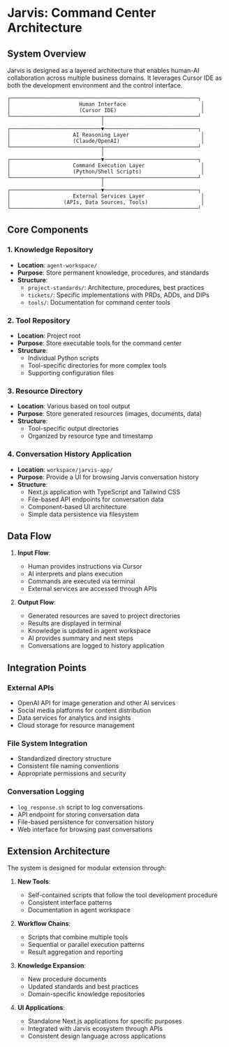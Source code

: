 # Jarvis: Command Center Architecture

## System Overview

Jarvis is designed as a layered architecture that enables human-AI collaboration across multiple business domains. It leverages Cursor IDE as both the development environment and the control interface.

```
┌────────────────────────────────────────────────────────────┐
│                      Human Interface                        │
│                      (Cursor IDE)                           │
└─────────────────────────────┬──────────────────────────────┘
                              │
┌─────────────────────────────▼──────────────────────────────┐
│                    AI Reasoning Layer                       │
│                    (Claude/OpenAI)                          │
└─────────────────────────────┬──────────────────────────────┘
                              │
┌─────────────────────────────▼──────────────────────────────┐
│                    Command Execution Layer                  │
│                    (Python/Shell Scripts)                   │
└─────────────────────────────┬──────────────────────────────┘
                              │
┌─────────────────────────────▼──────────────────────────────┐
│                    External Services Layer                  │
│                 (APIs, Data Sources, Tools)                 │
└────────────────────────────────────────────────────────────┘
```

## Core Components

### 1. Knowledge Repository
- **Location**: `agent-workspace/`
- **Purpose**: Store permanent knowledge, procedures, and standards
- **Structure**:
  - `project-standards/`: Architecture, procedures, best practices
  - `tickets/`: Specific implementations with PRDs, ADDs, and DIPs
  - `tools/`: Documentation for command center tools

### 2. Tool Repository
- **Location**: Project root
- **Purpose**: Store executable tools for the command center
- **Structure**:
  - Individual Python scripts
  - Tool-specific directories for more complex tools
  - Supporting configuration files

### 3. Resource Directory
- **Location**: Various based on tool output
- **Purpose**: Store generated resources (images, documents, data)
- **Structure**:
  - Tool-specific output directories
  - Organized by resource type and timestamp

### 4. Conversation History Application
- **Location**: `workspace/jarvis-app/`
- **Purpose**: Provide a UI for browsing Jarvis conversation history
- **Structure**:
  - Next.js application with TypeScript and Tailwind CSS
  - File-based API endpoints for conversation data
  - Component-based UI architecture
  - Simple data persistence via filesystem

## Data Flow

1. **Input Flow**:
   - Human provides instructions via Cursor
   - AI interprets and plans execution
   - Commands are executed via terminal
   - External services are accessed through APIs

2. **Output Flow**:
   - Generated resources are saved to project directories
   - Results are displayed in terminal
   - Knowledge is updated in agent workspace
   - AI provides summary and next steps
   - Conversations are logged to history application

## Integration Points

### External APIs
- OpenAI API for image generation and other AI services
- Social media platforms for content distribution
- Data services for analytics and insights
- Cloud storage for resource management

### File System Integration
- Standardized directory structure
- Consistent file naming conventions
- Appropriate permissions and security

### Conversation Logging
- `log_response.sh` script to log conversations
- API endpoint for storing conversation data
- File-based persistence for conversation history
- Web interface for browsing past conversations

## Extension Architecture

The system is designed for modular extension through:

1. **New Tools**:
   - Self-contained scripts that follow the tool development procedure
   - Consistent interface patterns
   - Documentation in agent workspace

2. **Workflow Chains**:
   - Scripts that combine multiple tools
   - Sequential or parallel execution patterns
   - Result aggregation and reporting

3. **Knowledge Expansion**:
   - New procedure documents
   - Updated standards and best practices
   - Domain-specific knowledge repositories

4. **UI Applications**:
   - Standalone Next.js applications for specific purposes
   - Integrated with Jarvis ecosystem through APIs
   - Consistent design language across applications
